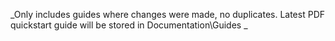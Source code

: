 _Only includes guides where changes were made, no duplicates. Latest PDF quickstart guide will be stored in Documentation\Guides _
